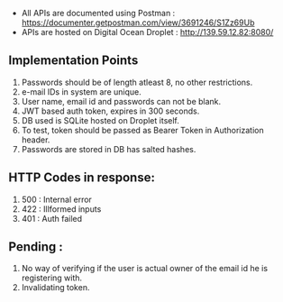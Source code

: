 * All APIs are documented using Postman : https://documenter.getpostman.com/view/3691246/S1Zz69Ub
* APIs are hosted on Digital Ocean Droplet : http://139.59.12.82:8080/

## Implementation Points

1. Passwords should be of length atleast 8, no other restrictions.
2. e-mail IDs in system are unique.
3. User name, email id and passwords can not be blank.
4. JWT based auth token, expires in 300 seconds.
5. DB used is SQLite hosted on Droplet itself.
6. To test, token should be passed as Bearer Token in Authorization header.
7. Passwords are stored in DB has salted hashes.

## HTTP Codes in response:

1. 500 : Internal error
2. 422 : Illformed inputs
3. 401 : Auth failed

## Pending :

1. No way of verifying if the user is actual owner of the email id he is registering with.
2. Invalidating token.
